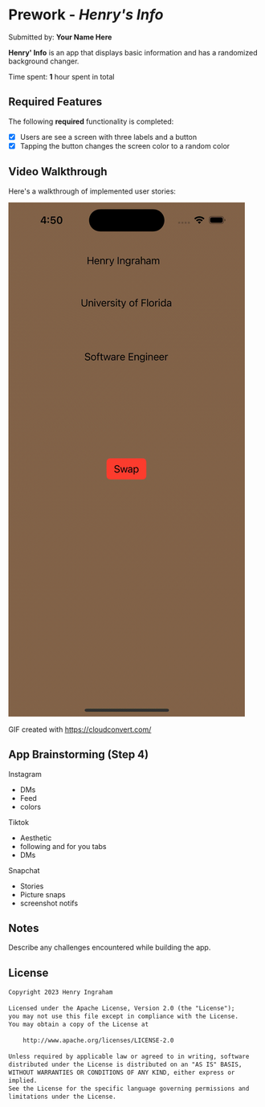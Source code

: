 # Prework - *Henry's Info*

Submitted by: **Your Name Here**

**Henry' Info** is an app that displays basic information and has a randomized background changer. 

Time spent: **1** hour spent in total

## Required Features

The following **required** functionality is completed:

- [X] Users are see a screen with three labels and a button
- [X] Tapping the button changes the screen color to a random color
 
## Video Walkthrough

Here's a walkthrough of implemented user stories:

<img src='ios101-prework/Assets.xcassets/Simulator Screen Recording - iPhone 14 Pro - 2023-08-23 at 16.50.26.dataset/Simulator Screen Recording - iPhone 14 Pro - 2023-08-23 at 16.50.26.gif' />

<!-- Replace this with whatever GIF tool you used! -->
GIF created with https://cloudconvert.com/
<!-- Recommended tools:
[Kap](https://getkap.co/) for macOS
[ScreenToGif](https://www.screentogif.com/) for Windows
[peek](https://github.com/phw/peek) for Linux. -->

## App Brainstorming (Step 4)
Instagram
- DMs
- Feed
- colors

Tiktok
- Aesthetic
- following and for you tabs
- DMs

Snapchat
- Stories
- Picture snaps
- screenshot notifs

## Notes

Describe any challenges encountered while building the app.

## License

    Copyright 2023 Henry Ingraham

    Licensed under the Apache License, Version 2.0 (the "License");
    you may not use this file except in compliance with the License.
    You may obtain a copy of the License at

        http://www.apache.org/licenses/LICENSE-2.0

    Unless required by applicable law or agreed to in writing, software
    distributed under the License is distributed on an "AS IS" BASIS,
    WITHOUT WARRANTIES OR CONDITIONS OF ANY KIND, either express or implied.
    See the License for the specific language governing permissions and
    limitations under the License.
